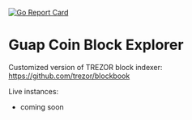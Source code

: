 [![Go Report Card](https://goreportcard.com/badge/trezor/blockbook)](https://goreportcard.com/report/trezor/blockbook)

# Guap Coin Block Explorer

Customized version of TREZOR block indexer: https://github.com/trezor/blockbook

Live instances:
- coming soon
